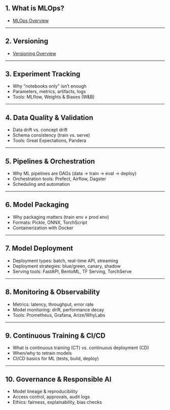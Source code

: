 ## **1. What is MLOps?**
- [MLOps Overview](https://github.com/yangshiteng/Data-Science-Learning-Path/blob/main/mlops/what_is_mlops.md)

---

## **2. Versioning**
- [Versioning Overview](https://github.com/yangshiteng/Data-Science-Learning-Path/blob/main/mlops/versioning.md)
---

## **3. Experiment Tracking**

* Why “notebooks only” isn’t enough
* Parameters, metrics, artifacts, logs
* Tools: MLflow, Weights & Biases (W\&B)

---

## **4. Data Quality & Validation**

* Data drift vs. concept drift
* Schema consistency (train vs. serve)
* Tools: Great Expectations, Pandera

---

## **5. Pipelines & Orchestration**

* Why ML pipelines are DAGs (data → train → eval → deploy)
* Orchestration tools: Prefect, Airflow, Dagster
* Scheduling and automation

---

## **6. Model Packaging**

* Why packaging matters (train env ≠ prod env)
* Formats: Pickle, ONNX, TorchScript
* Containerization with Docker

---

## **7. Model Deployment**

* Deployment types: batch, real-time API, streaming
* Deployment strategies: blue/green, canary, shadow
* Serving tools: FastAPI, BentoML, TF Serving, TorchServe

---

## **8. Monitoring & Observability**

* Metrics: latency, throughput, error rate
* Model monitoring: drift, performance decay
* Tools: Prometheus, Grafana, Arize/WhyLabs

---

## **9. Continuous Training & CI/CD**

* What is continuous training (CT) vs. continuous deployment (CD)
* When/why to retrain models
* CI/CD basics for ML (tests, build, deploy)

---

## **10. Governance & Responsible AI**

* Model lineage & reproducibility
* Access control, approvals, audit logs
* Ethics: fairness, explainability, bias checks
